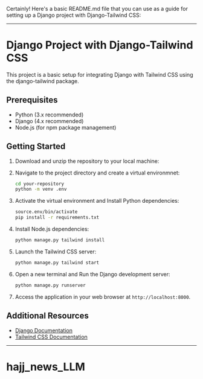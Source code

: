 Certainly! Here's a basic README.md file that you can use as a guide for setting up a Django project with Django-Tailwind CSS:

---

# Django Project with Django-Tailwind CSS

This project is a basic setup for integrating Django with Tailwind CSS using the django-tailwind package.

## Prerequisites

- Python (3.x recommended)
- Django (4.x recommended)
- Node.js (for npm package management)

## Getting Started

1. Download and unzip the repository to your local machine:


2. Navigate to the project directory and create a virtual environmnet:

   ```bash
   cd your-repository
   python -m venv .env
   ```

3. Activate the virtual environment and Install Python dependencies:

   ```bash
   source.env/bin/activate
   pip install -r requirements.txt
   ```

4. Install Node.js dependencies:

   ```bash
   python manage.py tailwind install
   ```

5. Launch the Tailwind CSS server:

   ```bash
   python manage.py tailwind start
   ```

6. Open a new terminal and Run the Django development server:

   ```bash
   python manage.py runserver
   ```

7. Access the application in your web browser at `http://localhost:8000`.

## Additional Resources

- [Django Documentation](https://docs.djangoproject.com/)
- [Tailwind CSS Documentation](https://tailwindcss.com/docs)

---
# hajj_news_LLM
